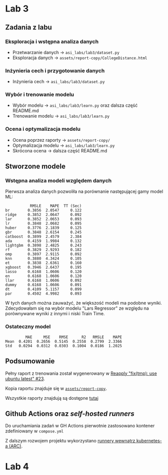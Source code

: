 # Lab 3

## Zadania z labu

### Eksploracja i wstępna analiza danych

 - Przetwarzanie danych -> `asi_labs/lab3/dataset.py`
 - Eksploracja danych -> `assets/report-copy/CollegeDistance.html`

### Inżynieria cech i przygotowanie danych

 - Inżynieria cech -> `asi_labs/lab3/dataset.py`

### Wybór i trenowanie modelu

 - Wybór modelu -> `asi_labs/lab3/learn.py` oraz dalsza część README.md
 - Trenowanie modelu -> `asi_labs/lab3/learn.py`

### Ocena i optymalizacja modelu

 - Ocena poprzez raporty -> `assets/report-copy/`
 - Optymalizacja modelu -> `asi_labs/lab3/learn.py`
 - Skrócona ocena -> dalsza część README.md

## Stworzone modele

### Wstępna analiza modeli względem danych

Pierwsza analiza danych pozwoliła na porównanie następującej gamy model ML:

```
           RMSLE    MAPE  TT (Sec)
br        0.3856  2.0547     0.122
ridge     0.3852  2.0647     0.092
lar       0.3852  2.0653     0.093
lr        0.3848  2.0682     0.095
huber     0.3776  2.1839     0.125
gbr       0.3848  2.6154     0.245
catboost  0.3899  2.4579     2.384
ada       0.4159  1.9984     0.132
lightgbm  0.3898  2.4825     0.243
rf        0.3829  2.9293     0.182
omp       0.3897  2.9115     0.092
knn       0.3880  4.3424     0.105
et        0.3838  2.6361     0.160
xgboost   0.3946  2.6437     0.195
lasso     0.6168  1.0606     0.120
en        0.6168  1.0606     0.120
llar      0.6168  1.0606     0.092
dummy     0.6168  1.0606     0.091
dt        0.4109  5.1157     0.099
par       0.4502  4.9982     0.093
```

W tych danych można zauważyć, że większość modeli ma podobne wyniki. Zdecydowałam się na wybór modelu "Lars Regressor" ze względu na porównywane wyniki z innymi i niski Train Time.

### Ostateczny model

```
         MAE     MSE    RMSE      R2   RMSLE    MAPE
Mean  0.4201  0.2656  0.5145  0.2558  0.2799  2.3366
Std   0.0294  0.0312  0.0303  0.1004  0.0186  1.2025
```

## Podsumowanie

Pełny raport z trenowania został wygenerowany w [Reapply "fix(tmp): use ubuntu latest" #23](https://github.com/S24477AleksandraInd/lab-3-4/actions/runs/11542692322).

Kopia raportu znajduje się w [`assets/report-copy`](assets/report-copy).

Wszystkie raporty znajdują są dostępne [tutaj](https://github.com/S24477AleksandraInd/lab-3-4/actions?query=event%3Apush+is%3Asuccess+branch%3Amain)

## Github Actions oraz *self-hosted runners*

Do uruchamiania zadań w GH Actions pierwotnie zastosowano kontener zdefiniowany w `compose.yml`

Z dalszym rozwojem projektu wykorzystano [runnery wewnątrz kubernetes-a (ARC)](https://docs.github.com/en/actions/hosting-your-own-runners/managing-self-hosted-runners-with-actions-runner-controller/quickstart-for-actions-runner-controller).

# Lab 4

